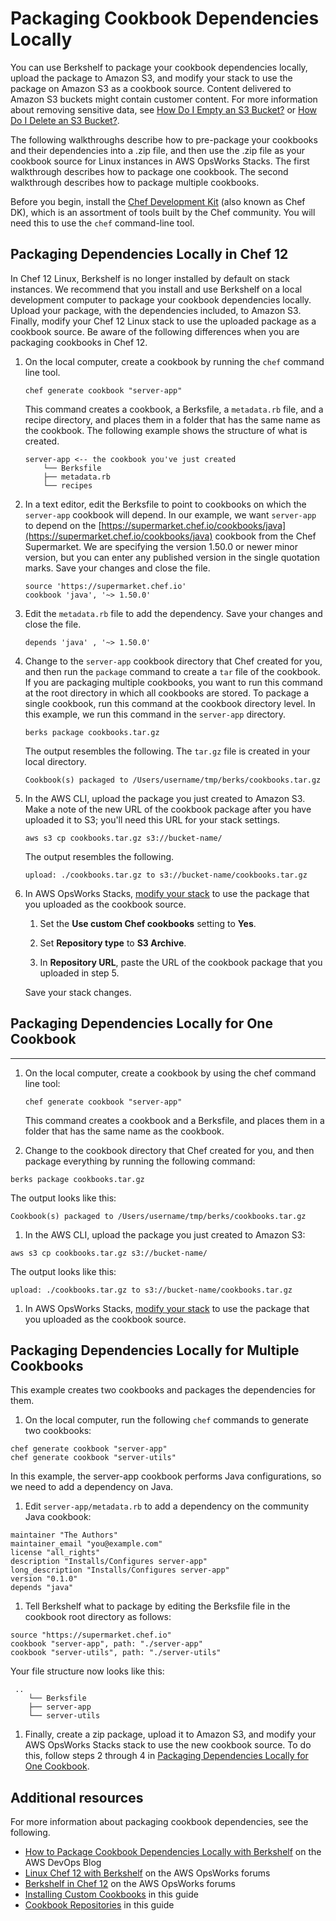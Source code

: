 # Packaging Cookbook Dependencies Locally<a name="best-practices-packaging-cookbooks-locally"></a>

You can use Berkshelf to package your cookbook dependencies locally, upload the package to Amazon S3, and modify your stack to use the package on Amazon S3 as a cookbook source\. Content delivered to Amazon S3 buckets might contain customer content\. For more information about removing sensitive data, see [How Do I Empty an S3 Bucket?](https://docs.aws.amazon.com/AmazonS3/latest/user-guide/empty-bucket.html) or [How Do I Delete an S3 Bucket?](https://docs.aws.amazon.com/AmazonS3/latest/user-guide/delete-bucket.html)\.

The following walkthroughs describe how to pre\-package your cookbooks and their dependencies into a \.zip file, and then use the \.zip file as your cookbook source for Linux instances in AWS OpsWorks Stacks\. The first walkthrough describes how to package one cookbook\. The second walkthrough describes how to package multiple cookbooks\.

Before you begin, install the [Chef Development Kit](https://downloads.chef.io/chef-dk/) \(also known as Chef DK\), which is an assortment of tools built by the Chef community\. You will need this to use the `chef` command\-line tool\.

## Packaging Dependencies Locally in Chef 12<a name="best-practices-packaging-cookbooks-locally-12"></a>

In Chef 12 Linux, Berkshelf is no longer installed by default on stack instances\. We recommend that you install and use Berkshelf on a local development computer to package your cookbook dependencies locally\. Upload your package, with the dependencies included, to Amazon S3\. Finally, modify your Chef 12 Linux stack to use the uploaded package as a cookbook source\. Be aware of the following differences when you are packaging cookbooks in Chef 12\.

1. On the local computer, create a cookbook by running the `chef` command line tool\.

   ```
   chef generate cookbook "server-app"
   ```

   This command creates a cookbook, a Berksfile, a `metadata.rb` file, and a recipe directory, and places them in a folder that has the same name as the cookbook\. The following example shows the structure of what is created\.

   ```
   server-app <-- the cookbook you've just created
       └── Berksfile
       ├── metadata.rb
       └── recipes
   ```

1. In a text editor, edit the Berksfile to point to cookbooks on which the `server-app` cookbook will depend\. In our example, we want `server-app` to depend on the [https://supermarket.chef.io/cookbooks/java](https://supermarket.chef.io/cookbooks/java) cookbook from the Chef Supermarket\. We are specifying the version 1\.50\.0 or newer minor version, but you can enter any published version in the single quotation marks\. Save your changes and close the file\.

   ```
   source 'https://supermarket.chef.io'
   cookbook 'java', '~> 1.50.0'
   ```

1. Edit the `metadata.rb` file to add the dependency\. Save your changes and close the file\.

   ```
   depends 'java' , '~> 1.50.0'
   ```

1. Change to the `server-app` cookbook directory that Chef created for you, and then run the `package` command to create a `tar` file of the cookbook\. If you are packaging multiple cookbooks, you want to run this command at the root directory in which all cookbooks are stored\. To package a single cookbook, run this command at the cookbook directory level\. In this example, we run this command in the `server-app` directory\.

   ```
   berks package cookbooks.tar.gz
   ```

   The output resembles the following\. The `tar.gz` file is created in your local directory\.

   ```
   Cookbook(s) packaged to /Users/username/tmp/berks/cookbooks.tar.gz
   ```

1. In the AWS CLI, upload the package you just created to Amazon S3\. Make a note of the new URL of the cookbook package after you have uploaded it to S3; you'll need this URL for your stack settings\.

   ```
   aws s3 cp cookbooks.tar.gz s3://bucket-name/
   ```

   The output resembles the following\.

   ```
   upload: ./cookbooks.tar.gz to s3://bucket-name/cookbooks.tar.gz
   ```

1. In AWS OpsWorks Stacks, [modify your stack](https://docs.aws.amazon.com/opsworks/latest/userguide/workingcookbook-installingcustom-enable.html) to use the package that you uploaded as the cookbook source\.

   1. Set the **Use custom Chef cookbooks** setting to **Yes**\.

   1. Set **Repository type** to **S3 Archive**\.

   1. In **Repository URL**, paste the URL of the cookbook package that you uploaded in step 5\.

   Save your stack changes\.

## Packaging Dependencies Locally for One Cookbook<a name="best-practices-packaging-cookbooks-locally-one"></a>

****

1. On the local computer, create a cookbook by using the chef command line tool: 

   ```
   chef generate cookbook "server-app"
   ```

   This command creates a cookbook and a Berksfile, and places them in a folder that has the same name as the cookbook\.

1.  Change to the cookbook directory that Chef created for you, and then package everything by running the following command: 

   ```
   berks package cookbooks.tar.gz
   ```

   The output looks like this:

   ```
   Cookbook(s) packaged to /Users/username/tmp/berks/cookbooks.tar.gz
   ```

1.  In the AWS CLI, upload the package you just created to Amazon S3: 

   ```
   aws s3 cp cookbooks.tar.gz s3://bucket-name/
   ```

   The output looks like this:

   ```
   upload: ./cookbooks.tar.gz to s3://bucket-name/cookbooks.tar.gz
   ```

1.  In AWS OpsWorks Stacks, [modify your stack](https://docs.aws.amazon.com/opsworks/latest/userguide/workingcookbook-installingcustom-enable.html) to use the package that you uploaded as the cookbook source\. 

## Packaging Dependencies Locally for Multiple Cookbooks<a name="best-practices-packaging-cookbooks-locally-multiple"></a>

This example creates two cookbooks and packages the dependencies for them\.

1.  On the local computer, run the following `chef` commands to generate two cookbooks: 

   ```
   chef generate cookbook "server-app"
   chef generate cookbook "server-utils"
   ```

   In this example, the server\-app cookbook performs Java configurations, so we need to add a dependency on Java\.

1.  Edit `server-app/metadata.rb` to add a dependency on the community Java cookbook: 

   ```
   maintainer "The Authors"
   maintainer_email "you@example.com"
   license "all_rights"
   description "Installs/Configures server-app"
   long_description "Installs/Configures server-app"
   version "0.1.0"
   depends "java"
   ```

1.  Tell Berkshelf what to package by editing the Berksfile file in the cookbook root directory as follows: 

   ```
   source "https://supermarket.chef.io"
   cookbook "server-app", path: "./server-app"
   cookbook "server-utils", path: "./server-utils"
   ```

   Your file structure now looks like this:

   ```
    .. 
       └── Berksfile
       ├── server-app
       └── server-utils
   ```

1.  Finally, create a zip package, upload it to Amazon S3, and modify your AWS OpsWorks Stacks stack to use the new cookbook source\. To do this, follow steps 2 through 4 in [Packaging Dependencies Locally for One Cookbook](#best-practices-packaging-cookbooks-locally-one)\. 

## Additional resources<a name="w4ab1c11c41c15c15"></a>

For more information about packaging cookbook dependencies, see the following\.
+ [How to Package Cookbook Dependencies Locally with Berkshelf](https://aws.amazon.com/blogs/devops/how-to-package-cookbook-dependencies-locally-with-berkshelf/) on the AWS DevOps Blog
+ [Linux Chef 12 with Berkshelf](https://forums.aws.amazon.com/thread.jspa?threadID=221131) on the AWS OpsWorks forums
+ [Berkshelf in Chef 12](https://forums.aws.amazon.com/message.jspa?messageID=694464) on the AWS OpsWorks forums
+ [Installing Custom Cookbooks](workingcookbook-installingcustom-enable.md) in this guide
+ [Cookbook Repositories](workingcookbook-installingcustom-repo.md) in this guide